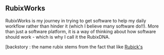 ## RubixWorks

RubixWorks is my journey in trying to get software to help my daily workflow rather than hinder it (which I believe many software do!!). More than just a software platform, it is a way of thinking about how software should work - which is why I call it the RubixDNA.

[backstory : the name rubix stems from the fact that like
[Rubick's ](https://upload.wikimedia.org/wikipedia/commons/6/61/Rubiks_cube_solved.jpg)
<!--stackedit_data:
eyJoaXN0b3J5IjpbLTExMTg5ODc0NDRdfQ==
-->